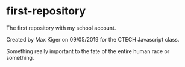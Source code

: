 # first-repository
The first repository with my school account.

Created by Max Kiger on 09/05/2019 for the CTECH Javascript class.

Something really important to the fate of the entire human race or something.
